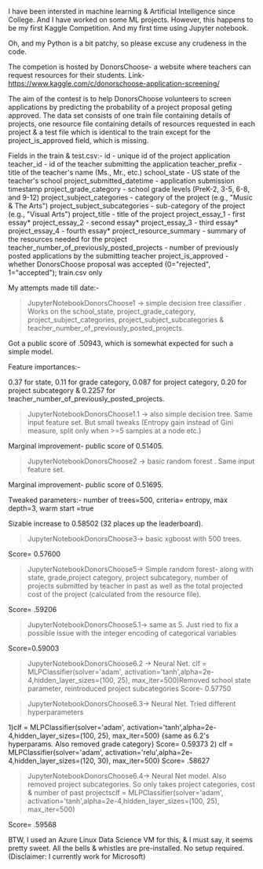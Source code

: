 I have been intersted in machine learning & Artificial Intelligence since College. And I have worked on some ML projects. However, this happens to be my first Kaggle Competition. And my first time using Jupyter notebook.

Oh, and my Python is a bit patchy, so please excuse any crudeness in the code.

The competion is hosted by DonorsChoose- a website where teachers can request resources for their students.
Link- https://www.kaggle.com/c/donorschoose-application-screening/

The aim of the contest is to help DonorsChoose volunteers to screen applications by predicting the probability of a project proposal geting approved.
The data set consists of one train file containing details of projects, one resource file containing details of resources requested in each project & a test file which is identical to the train except for the project_is_approved field, which is missing.

Fields in the train & test.csv:-
id - unique id of the project application
teacher_id - id of the teacher submitting the application
teacher_prefix - title of the teacher's name (Ms., Mr., etc.)
school_state - US state of the teacher's school
project_submitted_datetime - application submission timestamp
project_grade_category - school grade levels (PreK-2, 3-5, 6-8, and 9-12)
project_subject_categories - category of the project (e.g., "Music & The Arts")
project_subject_subcategories - sub-category of the project (e.g., "Visual Arts")
project_title - title of the project
project_essay_1 - first essay*
project_essay_2 - second essay*
project_essay_3 - third essay*
project_essay_4 - fourth essay*
project_resource_summary - summary of the resources needed for the project
teacher_number_of_previously_posted_projects - number of previously posted applications by the submitting teacher
project_is_approved - whether DonorsChoose proposal was accepted (0="rejected", 1="accepted"); train.csv only 

My attempts made till date:-

>JupyterNotebookDonorsChoose1 -> simple decision tree classifier . Works on the school_state, project_grade_category, project_subject_categories, project_subject_subcategories & teacher_number_of_previously_posted_projects.

Got a public score of .50943, which is somewhat expected for such a simple model.

Feature importances:-

0.37 for state, 0.11 for grade category, 0.087 for project category, 0.20 for project subcategory & 0.2257 for teacher_number_of_previously_posted_projects.

> JupyterNotebookDonorsChoose1.1 -> also simple decision tree. Same input feature set.
But small tweaks (Entropy gain instead of Gini measure, split only when >=5 samples at a node etc.)

Marginal improvement- public score of 0.51405.

> JupyterNotebookDonorsChoose2 -> basic random forest . Same input feature set.

Marginal improvement- public score of 0.51695.

Tweaked parameters:- number of trees=500, criteria= entropy, max depth=3, warm start =true

Sizable increase to 0.58502 (32 places up the leaderboard).

> JupyterNotebookDonorsChoose3-> basic xgboost with 500 trees.

Score= 0.57600

> JupyterNotebookDonorsChoose5-> Simple random forest- along with state, grade,project category, project subcategory, number of projects submitted by teacher in past as well as the total projected cost of the project (calculated from the resource file).

Score= .59206

>JupyterNotebookDonorsChoose5.1-> same as 5. Just ried to fix a possible issue with the integer encoding of categorical variables

Score=0.59003

>JupyterNotebookDonorsChoose6.2 -> Neural Net.
clf = MLPClassifier(solver='adam', activation='tanh',alpha=2e-4,hidden_layer_sizes=(100, 25), max_iter=500)Removed school state parameter, reintroduced project subcategories
Score- 0.57750

> JupyterNotebookDonorsChoose6.3-> Neural Net. 
Tried different hyperparameters

1)clf = MLPClassifier(solver='adam', activation='tanh',alpha=2e-4,hidden_layer_sizes=(100, 25), max_iter=500) {same as 6.2's hyperparams. Also removed grade category}
Score= 0.59373
2) clf = MLPClassifier(solver='adam', activation='relu',alpha=2e-4,hidden_layer_sizes=(120, 30), max_iter=500)
Score= .58627 


> JupyterNotebookDonorsChoose6.4-> Neural Net model. Also removed project subcategories. So only takes project categories, cost & number of past projectsclf = MLPClassifier(solver='adam', activation='tanh',alpha=2e-4,hidden_layer_sizes=(100, 25), max_iter=500)

Score= .59568

BTW, I used an Azure Linux Data Science VM for this, & I must say, it seems pretty sweet. All the bells & whistles are pre-installed. No setup required. (Disclaimer: I currently work for Microsoft)
